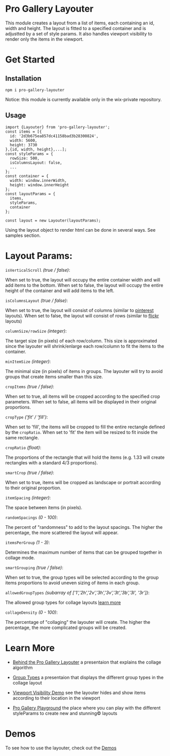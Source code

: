 # Pro Gallery Layouter
This module creates a layout from a list of items, each containing an id, width and height. The layout is fitted to a specified container and is adjustted by a set of style params. It also handles viewport visibility to render only the items in the viewport.

# Get Started
## Installation
`npm i pro-gallery-layouter`

Notice: this module is currently available only in the wix-private repository.

## Usage
```
import {Layouter} from 'pro-gallery-layouter';
const items = [{
  id: '2d3b675ea857dc41158bad3b28300824',
  width: 5600,
  height: 3730
},{id, width, height},...];
const styleParams = {
  rowSize: 500,
  isColumnsLayout: false,
  ...
};
const container = {
  width: window.innerWidth,
  height: window.innerHeight
};
const layoutParams = {
  items,
  styleParams,
  container
};

const layout = new Layouter(layoutParams);
```
Using the layout object to render html can be done in several ways. See samples section.

# Layout Params:

`isVerticalScroll` _(true / false)_:

When set to true, the layout will occupy the entire container width and will add items to the bottom. When set to false, the layout will occupy the entire height of the container and will add items to the left.

`isColumnsLayout` _(true / false)_:

When set to true, the layout will consist of columns (similar to [pinterest](https://www.pinterest.com/categories/everything/) layouts). When set to false, the layout will consist of rows (similar to [flickr](https://www.flickr.com/explore) layouts)

`columnSize/rowSize` _(integer)_:

The target size (in pixels) of each row/column. This size is approximated since the layouter will shrink/enlarge each row/column to fit the items to the container.

`minItemSize` _(integer)_:

The minimal size (in pixels) of items in groups. The layouter will try to avoid groups that create items smaller than this size.

`cropItems` _(true / false)_:

When set to true, all items will be cropped according to the specified crop parameters. When set to false, all items will be displayed in their original proportions.

`cropType` _('fit' / 'fill')_:

When set to 'fill', the items will be cropped to fill the entire rectangle defined by the `cropRatio`. When set to 'fit' the item will be resized to fit inside the same rectangle.

`cropRatio` _(float)_:

The proportions of the rectangle that will hold the items (e.g. 1.33 will create rectangles with a standard 4/3 proportions).

`smartCrop` _(true / false)_:

When set to true, items will be cropped as landscape or portrait according to their original proportion.

`itemSpacing` _(integer)_:

The space between items (in pixels).

`randomSpacings` _(0 - 100)_:

The percent of "randomness" to add to the layout spacings. The higher the percentage, the more scattered the layout will appear.

`itemsPerGroup` _(1 - 3)_:

Determines the maximum number of items that can be grouped together in collage mode.

`smartGrouping` _(true / false)_:

When set to true, the group types will be selected according to the group items proportions to avoid uneven sizing of items in each group.

`allowedGroupTypes` _(subarray of ['1','2h','2v','3h','3v','3t','3b','3l', '3r'])_:

The allowed group types for collage layouts [learn more](https://docs.google.com/presentation/d/1RGRkSmXV94dKXL-7umXcJXsgOGwcBRu0l9AcfShV21I/edit#slide=id.g2704b1b40a_0_370)

`collageDensity` _(0 - 100)_:

The percentage of "collaging" the layouter will create. The higher the percentage, the more complicated groups will be created.

# Learn More

* [Behind the Pro Gallery Layouter](https://docs.google.com/presentation/d/1rtLFsgeQTUGt4lTU-cLaBKhKsalQasDA6FPeBiKuJZo/present) a presentaion that explains the collage algorithm

* [Group Types](https://docs.google.com/presentation/d/1RGRkSmXV94dKXL-7umXcJXsgOGwcBRu0l9AcfShV21I/edit#slide=id.g2704b1b40a_0_370) a presentaion that displays the different group types in the collage layout

* [Viewport Visibility Demo](http://wix-private.github.io/pro-gallery-statics/) see the layouter hides and show items according to their location in the viewport

* [Pro Gallery Playground](https://progallery.wix.com/playground.html) the place where you can play with the different styleParams to create new and stunning© layouts

# Demos
To see how to use the layouter, check out the [Demos](/demos)
